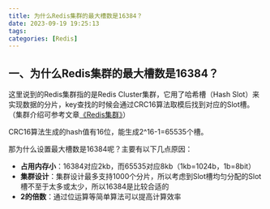```yaml
---
title: 为什么Redis集群的最大槽数是16384？
date: 2023-09-19 19:25:13
tags:
categories: [Redis]
---
```


## 一、为什么Redis集群的最大槽数是16384？
这里说到的Redis集群指的是Redis Cluster集群，它用了哈希槽（Hash Slot）来实现数据的分片，key查找的时候会通过CRC16算法取模后找到对应的Slot槽。（集群介绍可参考文章[《Redis集群》](https://garyleeeee.github.io/2023/08/08/redis/redis-ji-qun/)）

CRC16算法生成的hash值有16位，能生成2^16-1=65535个槽。

那为什么设置最大槽数是16384呢？主要有以下几点原因：
* **占用内存小**：16384对应2kb，而65535对应8kb（1kb=1024b，1b=8bit）
* **集群设计**：集群设计最多支持1000个分片，所以考虑到Slot槽均匀分配的Slot槽不至于太多或太少，所以16384是比较合适的
* **2的倍数**：通过位运算等简单算法可以提高计算效率